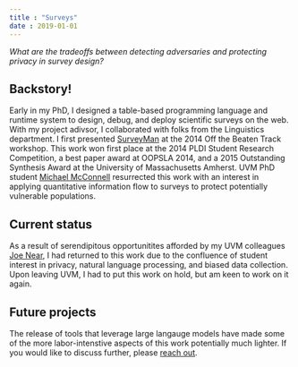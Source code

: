 ```yaml
---
title : "Surveys"
date : 2019-01-01
---
```


_What are the tradeoffs between detecting adversaries and protecting privacy in survey design?_

## Backstory! 
Early in my PhD, I designed a table-based programming language and runtime system to design, debug, and deploy scientific surveys on the web. With my project adivsor, I collaborated with folks from the Linguistics department. I first presented [SurveyMan](https://surveyman.emmatosch.com) at the 2014 Off the Beaten Track workshop. This work won first place at the 2014 PLDI Student Research Competition, a best paper award at OOPSLA 2014, and a 2015 Outstanding Synthesis Award at the University of Massachusetts Amherst. UVM PhD student [Michael McConnell](https://www.uvm.edu/~mvmcconn/) resurrected this work with an interest in applying quantitative information flow to surveys to protect potentially vulnerable populations. 

## Current status 

As a result of serendipitous opportunitites afforded by my UVM colleagues [Joe Near](https://uvm.edu/~jnear), I had returned to this work due to the confluence of student interest in privacy, natural language processing, and biased data collection. Upon leaving UVM, I had to put this work on hold, but am keen to work on it again.

## Future projects
The release of tools that leverage large langauge models have made some of the more labor-intenstive aspects of this work potentially much lighter. If you would like to discuss further, please [reach out](mailto:e.tosch@northeastern.edu).